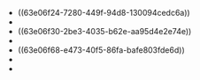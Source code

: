 - ((63e06f24-7280-449f-94d8-130094cedc6a))
-
- ((63e06f30-2be3-4035-b62e-aa95d4e2e74e))
-
- ((63e06f68-e473-40f5-86fa-bafe803fde6d))
-
-